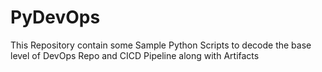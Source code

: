 # PyDevOps
This Repository contain some Sample Python Scripts to decode the base level of DevOps Repo and CICD Pipeline along with Artifacts
